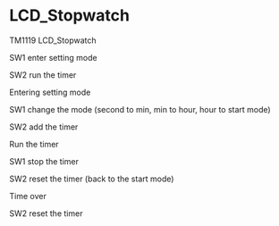 # LCD_Stopwatch
TM1119 LCD_Stopwatch

SW1 enter setting mode 

SW2 run the timer

Entering setting mode

SW1 change the mode (second to min, min to hour, hour to start mode)

SW2 add the timer

Run the timer

SW1 stop the timer

SW2 reset the timer (back to the start mode)

Time over

SW2 reset the timer

